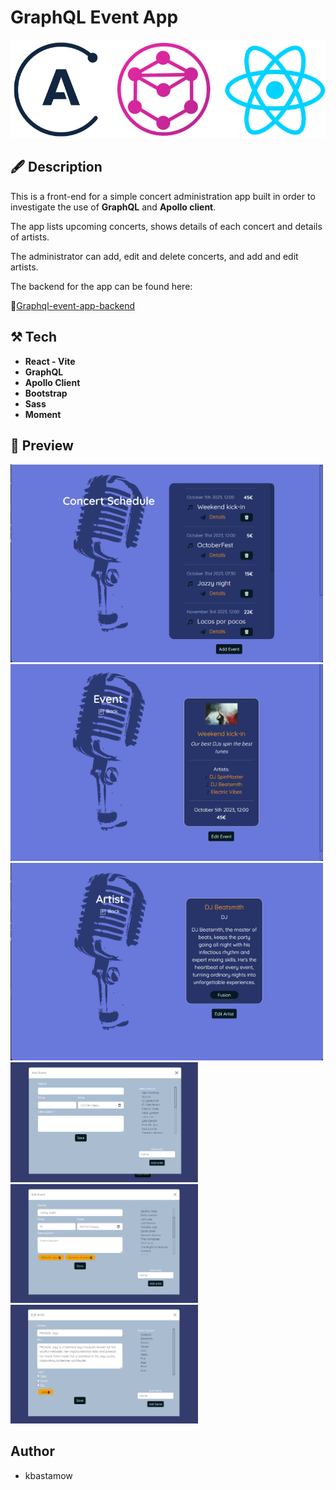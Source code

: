 # GraphQL Event App

![alt logos](./src/assets/readme/reactapollographql.png)

## 🖋️ Description

This is a front-end for a simple concert administration app built in order to investigate the use of  **GraphQL** and **Apollo client**.

The app lists upcoming concerts, shows details of each concert and details of artists. 

The administrator can add, edit and delete concerts, and add and edit artists.

The backend for the app can be found here:  

🔗[Graphql-event-app-backend](https://github.com/)

## ⚒️ Tech

- **React - Vite**
- **GraphQL**
- **Apollo Client**
- **Bootstrap**
- **Sass** 
- **Moment**

## 🔎 Preview

<img src="./src/assets/readme/concerts.png" alt="concerts" width="500"/>
<img src="./src/assets/readme/concert.png" alt="concerts" width="500"/>
<img src="./src/assets/readme/artist.png" alt="concerts" width="500"/>
<img src="./src/assets/readme/addconcert.png" alt="addconcert" width="300"/>
<img src="./src/assets/readme/edit.png" alt="edit" width="300"/>
<img src="./src/assets/readme/editartist.png" alt="editartist" width="300"/>

## Author

- kbastamow